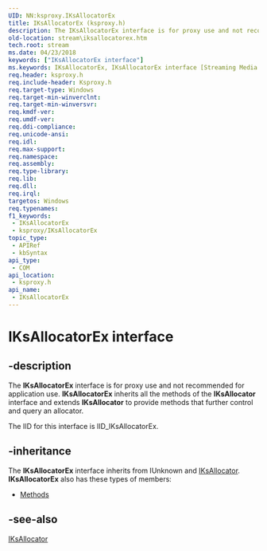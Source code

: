 ```yaml
---
UID: NN:ksproxy.IKsAllocatorEx
title: IKsAllocatorEx (ksproxy.h)
description: The IKsAllocatorEx interface is for proxy use and not recommended for application use. IKsAllocatorEx inherits all the methods of the IKsAllocator interface and extends IKsAllocator to provide methods that further control and query an allocator.
old-location: stream\iksallocatorex.htm
tech.root: stream
ms.date: 04/23/2018
keywords: ["IKsAllocatorEx interface"]
ms.keywords: IKsAllocatorEx, IKsAllocatorEx interface [Streaming Media Devices], IKsAllocatorEx interface [Streaming Media Devices],described, ksproxy/IKsAllocatorEx, ksproxy_58c9c83a-1a11-4e08-bf7f-e0694bf2eda5.xml, stream.iksallocatorex
req.header: ksproxy.h
req.include-header: Ksproxy.h
req.target-type: Windows
req.target-min-winverclnt: 
req.target-min-winversvr: 
req.kmdf-ver: 
req.umdf-ver: 
req.ddi-compliance: 
req.unicode-ansi: 
req.idl: 
req.max-support: 
req.namespace: 
req.assembly: 
req.type-library: 
req.lib: 
req.dll: 
req.irql: 
targetos: Windows
req.typenames: 
f1_keywords:
 - IKsAllocatorEx
 - ksproxy/IKsAllocatorEx
topic_type:
 - APIRef
 - kbSyntax
api_type:
 - COM
api_location:
 - ksproxy.h
api_name:
 - IKsAllocatorEx
---
```


# IKsAllocatorEx interface


## -description

The <b>IKsAllocatorEx</b> interface is for proxy use and not recommended for application use. <b>IKsAllocatorEx</b> inherits all the methods of the <b>IKsAllocator</b> interface and extends <b>IKsAllocator</b> to provide methods that further control and query an allocator. 

The IID for this interface is IID_IKsAllocatorEx.

## -inheritance

The <b xmlns:loc="https://microsoft.com/wdcml/l10n">IKsAllocatorEx</b> interface inherits from IUnknown and <a href="/windows-hardware/drivers/ddi/ksproxy/nn-ksproxy-iksallocator">IKsAllocator</a>. <b>IKsAllocatorEx</b> also has these types of members:
<ul>
<li><a href="/">Methods</a></li>
</ul>

## -see-also

<a href="/windows-hardware/drivers/ddi/ksproxy/nn-ksproxy-iksallocator">IKsAllocator</a>
